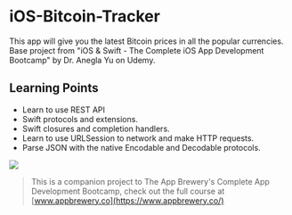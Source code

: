 # iOS-Bitcoin-Tracker
This app will give you the latest Bitcoin prices in all the popular currencies. Base project from "iOS &amp; Swift - The Complete iOS App Development Bootcamp" by Dr. Anegla Yu on Udemy.

## Learning Points

* Learn to use REST API
* Swift protocols and extensions. 
* Swift closures and completion handlers.
* Learn to use URLSession to network and make HTTP requests.
* Parse JSON with the native Encodable and Decodable protocols.

![](https://github.com/avneetsekhoncs/iOS-Bitcoin-Tracker/blob/main/Bitcoin%20Demo.gif)


>This is a companion project to The App Brewery's Complete App Development Bootcamp, check out the full course at [www.appbrewery.co](https://www.appbrewery.co/)
